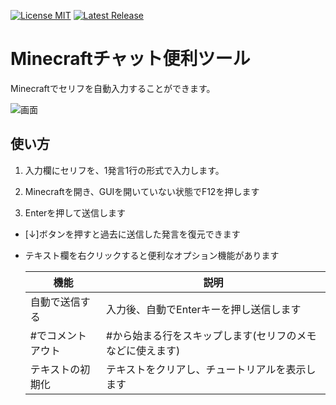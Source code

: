 [![License MIT](https://img.shields.io/badge/License-MIT-blue)](https://github.com/TeamKun/ChatPresetTool/blob/master/LICENSE)
[![Latest Release](https://img.shields.io/github/release/TeamKun/ChatPresetTool.svg?label=Latest%20Release&style=flat)](https://github.com/TeamKun/ChatPresetTool/releases)

# Minecraftチャット便利ツール

Minecraftでセリフを自動入力することができます。

![画面](https://cdn.discordapp.com/attachments/611227726971404298/866400744747565066/unknown.png)



## 使い方

1. 入力欄にセリフを、1発言1行の形式で入力します。

2. Minecraftを開き、GUIを開いていない状態でF12を押します

3. Enterを押して送信します

   

- [↓]ボタンを押すと過去に送信した発言を復元できます

- テキスト欄を右クリックすると便利なオプション機能があります

  | 機能              | 説明                                                      |
  | ----------------- | --------------------------------------------------------- |
  | 自動で送信する    | 入力後、自動でEnterキーを押し送信します                   |
  | #でコメントアウト | #から始まる行をスキップします(セリフのメモなどに使えます) |
  | テキストの初期化  | テキストをクリアし、チュートリアルを表示します            |
